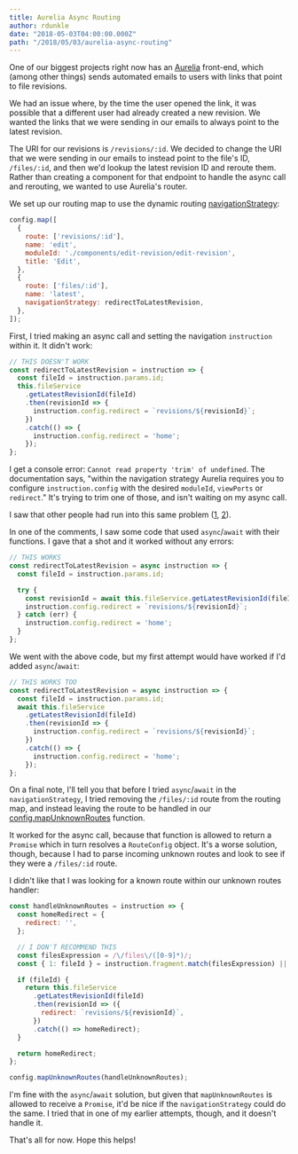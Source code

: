 ```yaml
---
title: Aurelia Async Routing
author: rdunkle
date: "2018-05-03T04:00:00.000Z"
path: "/2018/05/03/aurelia-async-routing"
---
```


One of our biggest projects right now has an [Aurelia](https://aurelia.io/) front-end, which (among other things) sends automated emails to users with links that point to file revisions.

We had an issue where, by the time the user opened the link, it was possible that a different user had already created a new revision. We wanted the links that we were sending in our emails to always point to the latest revision.

The URI for our revisions is `/revisions/:id`. We decided to change the URI that we were sending in our emails to instead point to the file's ID, `/files/:id`, and then we'd lookup the latest revision ID and reroute them. Rather than creating a component for that endpoint to handle the async call and rerouting, we wanted to use Aurelia's router.

We set up our routing map to use the dynamic routing [navigationStrategy](http://aurelia.io/docs/routing/configuration#dynamically-specify-route-components):

```js
config.map([
  {
    route: ['revisions/:id'],
    name: 'edit',
    moduleId: './components/edit-revision/edit-revision',
    title: 'Edit',
  },
  {
    route: ['files/:id'],
    name: 'latest',
    navigationStrategy: redirectToLatestRevision,
  },
]);
```

First, I tried making an async call and setting the navigation `instruction` within it. It didn't work:

```js
// THIS DOESN'T WORK
const redirectToLatestRevision = instruction => {
  const fileId = instruction.params.id;
  this.fileService
    .getLatestRevisionId(fileId)
    .then(revisionId => {
      instruction.config.redirect = `revisions/${revisionId}`;
    })
    .catch(() => {
      instruction.config.redirect = 'home';
    });
};
```

I get a console error: `Cannot read property 'trim' of undefined`. The documentation says, "within the navigation strategy Aurelia requires you to configure `instruction.config` with the desired `moduleId`, `viewPorts` or `redirect`." It's trying to trim one of those, and isn't waiting on my async call.

I saw that other people had run into this same problem ([1](https://github.com/aurelia-contrib/aurelia-open-id-connect/issues/13), [2](https://github.com/aurelia/router/issues/289#issuecomment-359452023)).

In one of the comments, I saw some code that used `async`/`await` with their functions. I gave that a shot and it worked without any errors:

```js
// THIS WORKS
const redirectToLatestRevision = async instruction => {
  const fileId = instruction.params.id;

  try {
    const revisionId = await this.fileService.getLatestRevisionId(fileId);
    instruction.config.redirect = `revisions/${revisionId}`;
  } catch (err) {
    instruction.config.redirect = 'home';
  }
};
```

We went with the above code, but my first attempt would have worked if I'd added `async`/`await`:

```js
// THIS WORKS TOO
const redirectToLatestRevision = async instruction => {
  const fileId = instruction.params.id;
  await this.fileService
    .getLatestRevisionId(fileId)
    .then(revisionId => {
      instruction.config.redirect = `revisions/${revisionId}`;
    })
    .catch(() => {
      instruction.config.redirect = 'home';
    });
};
```

On a final note, I'll tell you that before I tried `async`/`await` in the `navigationStrategy`, I tried removing the `/files/:id` route from the routing map, and instead leaving the route to be handled in our [config.mapUnknownRoutes](http://aurelia.io/docs/routing/configuration#handling-unknown-routes) function.

It worked for the async call, because that function is allowed to return a `Promise` which in turn resolves a `RouteConfig` object. It's a worse solution, though, because I had to parse incoming unknown routes and look to see if they were a `/files/:id` route.

I didn't like that I was looking for a known route within our unknown routes handler:

```js
const handleUnknownRoutes = instruction => {
  const homeRedirect = {
    redirect: '',
  };

  // I DON'T RECOMMEND THIS
  const filesExpression = /\/files\/([0-9]*)/;
  const { 1: fileId } = instruction.fragment.match(filesExpression) || [];

  if (fileId) {
    return this.fileService
      .getLatestRevisionId(fileId)
      .then(revisionId => ({
        redirect: `revisions/${revisionId}`,
      })
      .catch(() => homeRedirect);
  }

  return homeRedirect;
};

config.mapUnknownRoutes(handleUnknownRoutes);
```

I'm fine with the `async`/`await` solution, but given that `mapUnknownRoutes` is allowed to receive a `Promise`, it'd be nice if the `navigationStrategy` could do the same. I tried that in one of my earlier attempts, though, and it doesn't handle it.

That's all for now. Hope this helps!
